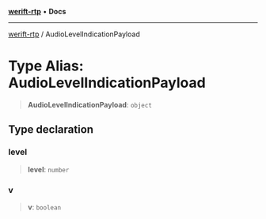 [**werift-rtp**](../README.md) • **Docs**

***

[werift-rtp](../globals.md) / AudioLevelIndicationPayload

# Type Alias: AudioLevelIndicationPayload

> **AudioLevelIndicationPayload**: `object`

## Type declaration

### level

> **level**: `number`

### v

> **v**: `boolean`
